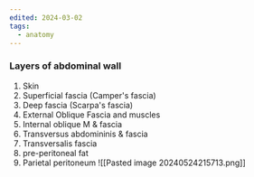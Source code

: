 ```yaml
---
edited: 2024-03-02
tags:
  - anatomy
---
```

### Layers of abdominal wall
1. Skin
2. Superficial fascia  (Camper's fascia)
3. Deep fascia (Scarpa's fascia) 
4. External Oblique Fascia and muscles
5. Internal oblique M & fascia
6. Transversus abdomininis & fascia 
7. Transversalis fascia
8. pre-peritoneal fat 
9. Parietal peritoneum 
![[Pasted image 20240524215713.png]]